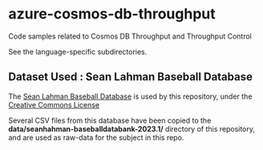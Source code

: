# azure-cosmos-db-throughput

Code samples related to Cosmos DB Throughput and Throughput Control

See the language-specific subdirectories.

## Dataset Used : Sean Lahman Baseball Database

The [Sean Lahman Baseball Database](http://seanlahman.com/download-baseball-database/)
is used by this repository, under the [Creative Commons License](https://creativecommons.org/licenses/by-sa/3.0/) 

Several CSV files from this database have been copied to the **data/seanhahman-baseballdatabank-2023.1/**
directory of this repository, and are used as raw-data for the subject in this repo.
